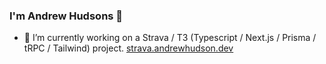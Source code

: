 ### I'm Andrew Hudsons 👋

- 🔭 I’m currently working on a Strava / T3 (Typescript / Next.js / Prisma / tRPC / Tailwind) project. [strava.andrewhudson.dev](https://strava.andrewhudson.dev)

<!--
**bigandy/bigandy** is a ✨ _special_ ✨ repository because its `README.md` (this file) appears on your GitHub profile.

Here are some ideas to get you started:

- 🔭 I’m currently working on ...
- 🌱 I’m currently learning ...
- 👯 I’m looking to collaborate on ...
- 🤔 I’m looking for help with ...
- 💬 Ask me about ...
- 📫 How to reach me: ...
- 😄 Pronouns: ...
- ⚡ Fun fact: ...
-->

